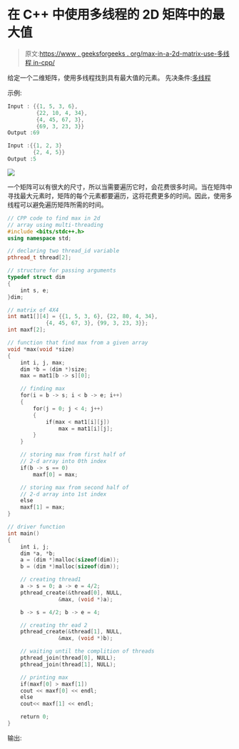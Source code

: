 # 在 C++ 中使用多线程的 2D 矩阵中的最大值

> 原文:[https://www . geeksforgeeks . org/max-in-a-2d-matrix-use-多线程 in-cpp/](https://www.geeksforgeeks.org/maximum-in-a-2d-matrix-using-multi-threading-in-cpp/)

给定一个二维矩阵，使用多线程找到具有最大值的元素。
先决条件:[多线程](https://www.geeksforgeeks.org/multithreading-c-2/)

示例:

```cpp
Input : {{1, 5, 3, 6},
         {22, 10, 4, 34},
         {4, 45, 67, 3},  
         {69, 3, 23, 3}}
Output :69

Input :{{1, 2, 3}
        {2, 4, 5}}
Output :5

```

![](img/6cc474b3011f8ebf53d129646daaf358.png)

一个矩阵可以有很大的尺寸，所以当需要遍历它时，会花费很多时间。当在矩阵中寻找最大元素时，矩阵的每个元素都要遍历，这将花费更多的时间。因此，使用多线程可以避免遍历矩阵所需的时间。

```cpp
// CPP code to find max in 2d
// array using multi-threading
#include <bits/stdc++.h>
using namespace std;

// declaring two thread_id variable
pthread_t thread[2];

// structure for passing arguments
typedef struct dim
{
    int s, e;
}dim;

// matrix of 4X4
int mat1[][4] = {{1, 5, 3, 6}, {22, 80, 4, 34},
            {4, 45, 67, 3}, {99, 3, 23, 3}};
int maxf[2];

// function that find max from a given array
void *max(void *size)
{
    int i, j, max;
    dim *b = (dim *)size;
    max = mat1[b -> s][0];

    // finding max
    for(i = b -> s; i < b -> e; i++)
    {
        for(j = 0; j < 4; j++)
        {
            if(max < mat1[i][j])
                max = mat1[i][j];
        }
    }

    // storing max from first half of
    // 2-d array into 0th index
    if(b -> s == 0)
        maxf[0] = max;

    // storing max from second half of
    // 2-d array into 1st index
    else
    maxf[1] = max;
}

// driver function
int main()
{
    int i, j;
    dim *a, *b;
    a = (dim *)malloc(sizeof(dim));
    b = (dim *)malloc(sizeof(dim));

    // creating thread1
    a -> s = 0; a -> e = 4/2;
    pthread_create(&thread[0], NULL,
                &max, (void *)a);

    b -> s = 4/2; b -> e = 4;

    // creating thr ead 2
    pthread_create(&thread[1], NULL,
                &max, (void *)b);

    // waiting until the complition of threads
    pthread_join(thread[0], NULL);
    pthread_join(thread[1], NULL);

    // printing max
    if(maxf[0] > maxf[1])
    cout << maxf[0] << endl;
    else
    cout<< maxf[1] << endl;

    return 0;
}
```

输出:
